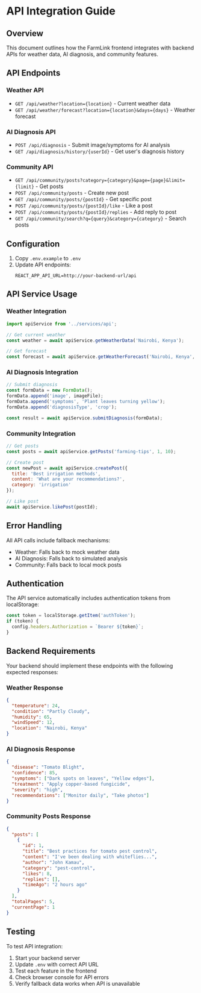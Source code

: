 # API Integration Guide

## Overview
This document outlines how the FarmLink frontend integrates with backend APIs for weather data, AI diagnosis, and community features.

## API Endpoints

### Weather API
- `GET /api/weather?location={location}` - Current weather data
- `GET /api/weather/forecast?location={location}&days={days}` - Weather forecast

### AI Diagnosis API
- `POST /api/diagnosis` - Submit image/symptoms for AI analysis
- `GET /api/diagnosis/history/{userId}` - Get user's diagnosis history

### Community API
- `GET /api/community/posts?category={category}&page={page}&limit={limit}` - Get posts
- `POST /api/community/posts` - Create new post
- `GET /api/community/posts/{postId}` - Get specific post
- `POST /api/community/posts/{postId}/like` - Like a post
- `POST /api/community/posts/{postId}/replies` - Add reply to post
- `GET /api/community/search?q={query}&category={category}` - Search posts

## Configuration

1. Copy `.env.example` to `.env`
2. Update API endpoints:
   ```
   REACT_APP_API_URL=http://your-backend-url/api
   ```

## API Service Usage

### Weather Integration
```javascript
import apiService from '../services/api';

// Get current weather
const weather = await apiService.getWeatherData('Nairobi, Kenya');

// Get forecast
const forecast = await apiService.getWeatherForecast('Nairobi, Kenya', 7);
```

### AI Diagnosis Integration
```javascript
// Submit diagnosis
const formData = new FormData();
formData.append('image', imageFile);
formData.append('symptoms', 'Plant leaves turning yellow');
formData.append('diagnosisType', 'crop');

const result = await apiService.submitDiagnosis(formData);
```

### Community Integration
```javascript
// Get posts
const posts = await apiService.getPosts('farming-tips', 1, 10);

// Create post
const newPost = await apiService.createPost({
  title: 'Best irrigation methods',
  content: 'What are your recommendations?',
  category: 'irrigation'
});

// Like post
await apiService.likePost(postId);
```

## Error Handling

All API calls include fallback mechanisms:
- Weather: Falls back to mock weather data
- AI Diagnosis: Falls back to simulated analysis
- Community: Falls back to local mock posts

## Authentication

The API service automatically includes authentication tokens from localStorage:
```javascript
const token = localStorage.getItem('authToken');
if (token) {
  config.headers.Authorization = `Bearer ${token}`;
}
```

## Backend Requirements

Your backend should implement these endpoints with the following expected responses:

### Weather Response
```json
{
  "temperature": 24,
  "condition": "Partly Cloudy",
  "humidity": 65,
  "windSpeed": 12,
  "location": "Nairobi, Kenya"
}
```

### AI Diagnosis Response
```json
{
  "disease": "Tomato Blight",
  "confidence": 85,
  "symptoms": ["Dark spots on leaves", "Yellow edges"],
  "treatment": "Apply copper-based fungicide",
  "severity": "high",
  "recommendations": ["Monitor daily", "Take photos"]
}
```

### Community Posts Response
```json
{
  "posts": [
    {
      "id": 1,
      "title": "Best practices for tomato pest control",
      "content": "I've been dealing with whiteflies...",
      "author": "John Kamau",
      "category": "pest-control",
      "likes": 8,
      "replies": [],
      "timeAgo": "2 hours ago"
    }
  ],
  "totalPages": 5,
  "currentPage": 1
}
```

## Testing

To test API integration:
1. Start your backend server
2. Update `.env` with correct API URL
3. Test each feature in the frontend
4. Check browser console for API errors
5. Verify fallback data works when API is unavailable